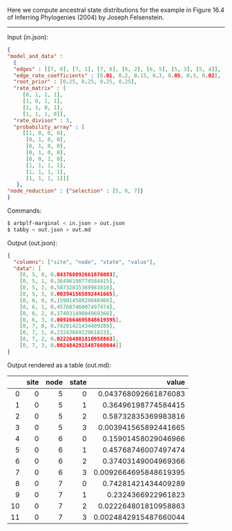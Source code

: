 Here we compute ancestral state distributions for the example in Figure 16.4 of
Inferring Phylogenies (2004) by Joseph Felsenstein.

---

Input (in.json):
```json
{
"model_and_data" :
  {
  "edges" : [[7, 0], [7, 1], [7, 6], [6, 2], [6, 5], [5, 3], [5, 4]],
  "edge_rate_coefficients" : [0.01, 0.2, 0.15, 0.3, 0.05, 0.3, 0.02],
  "root_prior" : [0.25, 0.25, 0.25, 0.25],
  "rate_matrix" : [
	 [0, 1, 1, 1],
	 [1, 0, 1, 1],
	 [1, 1, 0, 1],
	 [1, 1, 1, 0]],
  "rate_divisor" : 3,
  "probability_array" : [
	 [[1, 0, 0, 0],
	  [0, 1, 0, 0],
	  [0, 1, 0, 0],
	  [0, 1, 0, 0],
	  [0, 0, 1, 0],
	  [1, 1, 1, 1],
	  [1, 1, 1, 1],
	  [1, 1, 1, 1]]]
   },
"node_reduction" : {"selection" : [5, 6, 7]}
}
```

Commands:
```bash
$ arbplf-marginal < in.json > out.json
$ tabby < out.json > out.md
```

Output (out.json):
```json
{
  "columns": ["site", "node", "state", "value"],
  "data": [
    [0, 5, 0, 0.043768092661876083],
    [0, 5, 1, 0.36496198774584415],
    [0, 5, 2, 0.58732835369983816],
    [0, 5, 3, 0.003941565892441665],
    [0, 6, 0, 0.15901458029046966],
    [0, 6, 1, 0.45768746007497474],
    [0, 6, 2, 0.37403149004969366],
    [0, 6, 3, 0.0092664695848619395],
    [0, 7, 0, 0.74281421434409289],
    [0, 7, 1, 0.2324366922961823],
    [0, 7, 2, 0.022264801810958863],
    [0, 7, 3, 0.0024842915487660044]]
}
```

Output rendered as a table (out.md):

|    |   site |   node |   state |                 value |
|---:|-------:|-------:|--------:|----------------------:|
|  0 |      0 |      5 |       0 | 0.043768092661876083  |
|  1 |      0 |      5 |       1 | 0.36496198774584415   |
|  2 |      0 |      5 |       2 | 0.58732835369983816   |
|  3 |      0 |      5 |       3 | 0.003941565892441665  |
|  4 |      0 |      6 |       0 | 0.15901458029046966   |
|  5 |      0 |      6 |       1 | 0.45768746007497474   |
|  6 |      0 |      6 |       2 | 0.37403149004969366   |
|  7 |      0 |      6 |       3 | 0.0092664695848619395 |
|  8 |      0 |      7 |       0 | 0.74281421434409289   |
|  9 |      0 |      7 |       1 | 0.2324366922961823    |
| 10 |      0 |      7 |       2 | 0.022264801810958863  |
| 11 |      0 |      7 |       3 | 0.0024842915487660044 |
